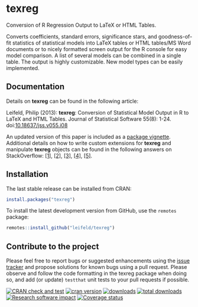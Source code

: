 # texreg

Conversion of R Regression Output to LaTeX or HTML Tables.

Converts coefficients, standard errors, significance stars, and goodness-of-fit statistics of statistical models into LaTeX tables or HTML tables/MS Word documents or to nicely formatted screen output for the R console for easy model comparison. A list of several models can be combined in a single table. The output is highly customizable. New model types can be easily implemented.

## Documentation

Details on **texreg** can be found in the following article:

Leifeld, Philip (2013): **texreg**: Conversion of Statistical Model Output in R to LaTeX and HTML Tables. Journal of Statistical Software 55(8): 1-24. doi:[10.18637/jss.v055.i08](http://dx.doi.org/10.18637/jss.v055.i08)

An updated version of this paper is included as a [package vignette](https://cran.r-project.org/web/packages/texreg/vignettes/texreg.pdf). Additional details on how to write custom extensions for **texreg** and manipulate **texreg** objects can be found in the following answers on StackOverflow: [[1]](http://stackoverflow.com/questions/38894044/print-beautiful-tables-for-h2o-models-in-r/39135080#39135080), [[2]](http://stackoverflow.com/questions/39397194/computing-p-values-in-spatial-econometric-models-why-are-there-inconsistencies/39479191#39479191), [[3]](http://stackoverflow.com/questions/36947477/how-can-i-use-texreg-1-36-4-for-a-relogit-model-estimated-using-zelig-v-5/36968738#36968738), [[4]](http://stackoverflow.com/questions/39143747/how-to-use-texreg-after-clmm-i-want-to-extract-random-effect-components/39507751#39507751), [[5]](http://stackoverflow.com/questions/40176607/r-how-to-get-a-proper-latex-regression-table-from-a-dataframe/40197961#40197961).

## Installation

The last stable release can be installed from CRAN:
``` r
install.packages("texreg")
```
To install the latest development version from GitHub, use the `remotes` package:
``` r
remotes::install_github("leifeld/texreg")
```

## Contribute to the project

Please feel free to report bugs or suggested enhancements using the [issue tracker](http://github.com/leifeld/texreg/issues) and propose solutions for known bugs using a pull request. Please observe and follow the code formatting in the texreg package when doing so, and add (or update) `testthat` unit tests to your pull requests if possible.

[![CRAN check and test](https://github.com/leifeld/texreg/actions/workflows/CRAN%20check%20and%20test.yaml/badge.svg)](https://github.com/leifeld/texreg/actions/workflows/CRAN%20check%20and%20test.yaml)
[![cran version](http://www.r-pkg.org/badges/version/texreg)](https://cran.r-project.org/package=texreg)
[![downloads](https://cranlogs.r-pkg.org/badges/texreg)](http://cranlogs.r-pkg.org/badges/texreg)
[![total downloads](https://cranlogs.r-pkg.org/badges/grand-total/texreg)](http://cranlogs.r-pkg.org/badges/grand-total/texreg)
[![Research software impact](http://depsy.org/api/package/cran/texreg/badge.svg)](http://depsy.org/package/r/texreg)
[![Coverage status](https://codecov.io/gh/leifeld/texreg/branch/master/graph/badge.svg)](https://codecov.io/github/leifeld/texreg?branch=master)
